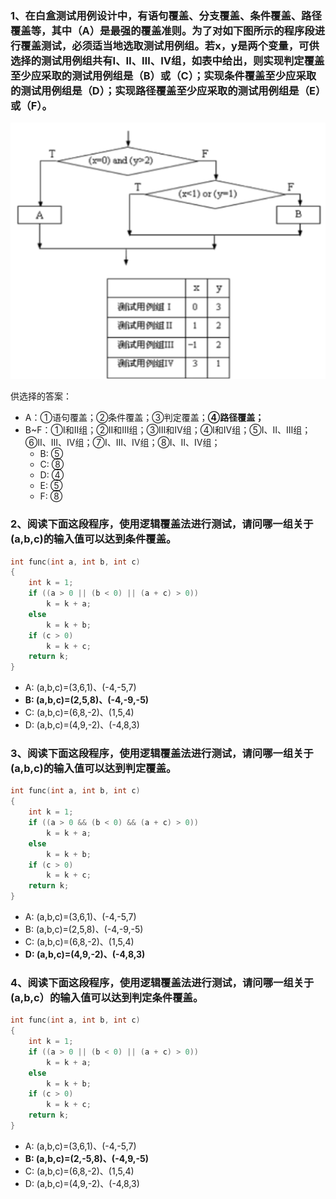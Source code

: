 ### 1、在白盒测试用例设计中，有语句覆盖、分支覆盖、条件覆盖、路径覆盖等，其中（A）是最强的覆盖准则。为了对如下图所示的程序段进行覆盖测试，必须适当地选取测试用例组。若x，y是两个变量，可供选择的测试用例组共有Ⅰ、Ⅱ、Ⅲ、Ⅳ组，如表中给出，则实现判定覆盖至少应采取的测试用例组是（B）或（C）；实现条件覆盖至少应采取的测试用例组是（D）；实现路径覆盖至少应采取的测试用例组是（E）或（F）。
![1665645728829](image/白盒测试1/1665645728829.png)

供选择的答案：
- A：①语句覆盖；②条件覆盖；③判定覆盖；**④路径覆盖；**
- B~F：①Ⅰ和Ⅱ组；②Ⅱ和Ⅲ组；③Ⅲ和Ⅳ组；④Ⅰ和Ⅳ组；⑤Ⅰ、Ⅱ、Ⅲ组；⑥Ⅱ、Ⅲ、Ⅳ组；⑦Ⅰ、Ⅲ、Ⅳ组；⑧Ⅰ、Ⅱ、Ⅳ组；
  - B: ⑤
  - C: ⑧
  - D: ④
  - E: ⑤
  - F: ⑧

### 2、阅读下面这段程序，使用逻辑覆盖法进行测试，请问哪一组关于(a,b,c)的输入值可以达到条件覆盖。
```c
int func(int a, int b, int c)
{
    int k = 1;
    if ((a > 0 || (b < 0) || (a + c) > 0))
        k = k + a;
    else
        k = k + b;
    if (c > 0)
        k = k + c;
    return k;
}
```

- A: (a,b,c)=(3,6,1)、(-4,-5,7)
- **B: (a,b,c)=(2,5,8)、(-4,-9,-5)**
- C: (a,b,c)=(6,8,-2)、(1,5,4)
- D: (a,b,c)=(4,9,-2)、(-4,8,3)

### 3、阅读下面这段程序，使用逻辑覆盖法进行测试，请问哪一组关于(a,b,c)的输入值可以达到判定覆盖。
```c
int func(int a, int b, int c)
{
    int k = 1;
    if ((a > 0 && (b < 0) && (a + c) > 0))
        k = k + a;
    else
        k = k + b;
    if (c > 0)
        k = k + c;
    return k;
}
```

- A: (a,b,c)=(3,6,1)、(-4,-5,7)
- B: (a,b,c)=(2,5,8)、(-4,-9,-5)
- C: (a,b,c)=(6,8,-2)、(1,5,4)
- **D: (a,b,c)=(4,9,-2)、(-4,8,3)**

### 4、阅读下面这段程序，使用逻辑覆盖法进行测试，请问哪一组关于(a,b,c）的输入值可以达到判定条件覆盖。
```c
int func(int a, int b, int c)
{
    int k = 1;
    if ((a > 0 || (b < 0) || (a + c) > 0))
        k = k + a;
    else
        k = k + b;
    if (c > 0)
        k = k + c;
    return k;
}
```

- A: (a,b,c)=(3,6,1)、(-4,-5,7)
- **B: (a,b,c)=(2,-5,8)、(-4,9,-5)**
- C: (a,b,c)=(6,8,-2)、(1,5,4)
- D: (a,b,c)=(4,9,-2)、(-4,8,3)


<!-- [白盒测试练习及答案](https://blog.csdn.net/xidianlina/article/details/52903773) -->

